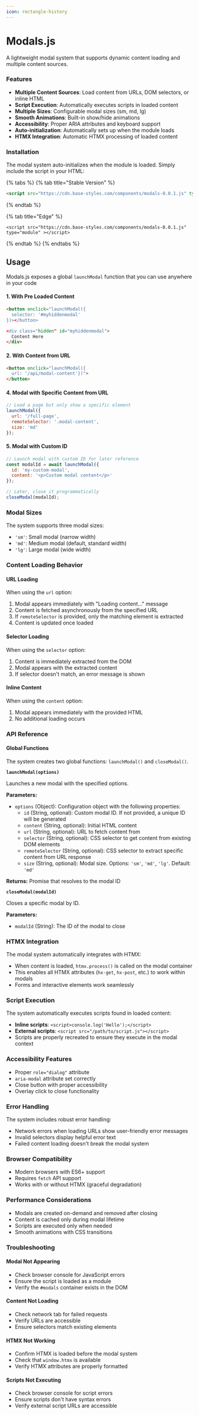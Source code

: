 ```yaml
---
icon: rectangle-history
---
```


# Modals.js

A lightweight modal system that supports dynamic content loading and multiple content sources.

### Features

* **Multiple Content Sources**: Load content from URLs, DOM selectors, or inline HTML
* **Script Execution**: Automatically executes scripts in loaded content
* **Multiple Sizes**: Configurable modal sizes (sm, md, lg)
* **Smooth Animations**: Built-in show/hide animations
* **Accessibility**: Proper ARIA attributes and keyboard support
* **Auto-initialization**: Automatically sets up when the module loads
* **HTMX Integration**: Automatic HTMX processing of loaded content

### Installation

The modal system auto-initializes when the module is loaded. Simply include the script in your HTML:

{% tabs %}
{% tab title="Stable Version" %}
```html
<script src="https://cdn.base-styles.com/components/modals-0.0.1.js" type="module" ></script>
```
{% endtab %}

{% tab title="Edge" %}
```
<script src="https://cdn.base-styles.com/components/modals-0.0.1.js" type="module" ></script>
```
{% endtab %}
{% endtabs %}

## Usage

Modals.js exposes a global `launchModal` function that you can use anywhere in your code

#### 1. With Pre Loaded Content

```html
<button onclick="launchModal({
  selector: '#myhiddenmodal'
})></button>

<div class="hidden" id="myhiddenmodal">
  Content Here
</div>
```

#### 2. With Content from URL

```html
<button onclick="launchModal({
  url: '/api/modal-content'})">
</button>
```

#### 4. Modal with Specific Content from URL

```javascript
// Load a page but only show a specific element
launchModal({
  url: '/full-page',
  remoteSelector: '.modal-content',
  size: 'md'
});
```

#### 5. Modal with Custom ID

```javascript
// Launch modal with custom ID for later reference
const modalId = await launchModal({
  id: 'my-custom-modal',
  content: '<p>Custom modal content</p>'
});

// Later, close it programmatically
closeModal(modalId);
```

### Modal Sizes

The system supports three modal sizes:

* `'sm'`: Small modal (narrow width)
* `'md'`: Medium modal (default, standard width)
* `'lg'`: Large modal (wide width)

### Content Loading Behavior

#### URL Loading

When using the `url` option:

1. Modal appears immediately with "Loading content..." message
2. Content is fetched asynchronously from the specified URL
3. If `remoteSelector` is provided, only the matching element is extracted
4. Content is updated once loaded

#### Selector Loading

When using the `selector` option:

1. Content is immediately extracted from the DOM
2. Modal appears with the extracted content
3. If selector doesn't match, an error message is shown

#### Inline Content

When using the `content` option:

1. Modal appears immediately with the provided HTML
2. No additional loading occurs



### API Reference

#### Global Functions

The system creates two global functions: `launchModal()` and `closeModal()`.

**`launchModal(options)`**

Launches a new modal with the specified options.

**Parameters:**

* `options` (Object): Configuration object with the following properties:
  * `id` (String, optional): Custom modal ID. If not provided, a unique ID will be generated
  * `content` (String, optional): Initial HTML content
  * `url` (String, optional): URL to fetch content from
  * `selector` (String, optional): CSS selector to get content from existing DOM elements
  * `remoteSelector` (String, optional): CSS selector to extract specific content from URL response
  * `size` (String, optional): Modal size. Options: `'sm'`, `'md'`, `'lg'`. Default: `'md'`

**Returns:** Promise that resolves to the modal ID

**`closeModal(modalId)`**

Closes a specific modal by ID.

**Parameters:**

* `modalId` (String): The ID of the modal to close

### HTMX Integration

The modal system automatically integrates with HTMX:

* When content is loaded, `htmx.process()` is called on the modal container
* This enables all HTMX attributes (`hx-get`, `hx-post`, etc.) to work within modals
* Forms and interactive elements work seamlessly

### Script Execution

The system automatically executes scripts found in loaded content:

* **Inline scripts**: `<script>console.log('Hello');</script>`
* **External scripts**: `<script src="/path/to/script.js"></script>`
* Scripts are properly recreated to ensure they execute in the modal context

### Accessibility Features

* Proper `role="dialog"` attribute
* `aria-modal` attribute set correctly
* Close button with proper accessibility
* Overlay click to close functionality

### Error Handling

The system includes robust error handling:

* Network errors when loading URLs show user-friendly error messages
* Invalid selectors display helpful error text
* Failed content loading doesn't break the modal system

### Browser Compatibility

* Modern browsers with ES6+ support
* Requires `fetch` API support
* Works with or without HTMX (graceful degradation)

### Performance Considerations

* Modals are created on-demand and removed after closing
* Content is cached only during modal lifetime
* Scripts are executed only when needed
* Smooth animations with CSS transitions

### Troubleshooting

#### Modal Not Appearing

* Check browser console for JavaScript errors
* Ensure the script is loaded as a module
* Verify the `#modals` container exists in the DOM

#### Content Not Loading

* Check network tab for failed requests
* Verify URLs are accessible
* Ensure selectors match existing elements

#### HTMX Not Working

* Confirm HTMX is loaded before the modal system
* Check that `window.htmx` is available
* Verify HTMX attributes are properly formatted

#### Scripts Not Executing

* Check browser console for script errors
* Ensure scripts don't have syntax errors
* Verify external script URLs are accessible



